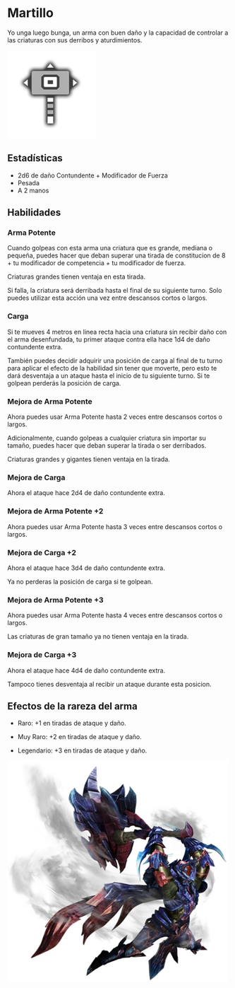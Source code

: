 <link rel="stylesheet" href="../../base.css">

# Martillo

Yo unga luego bunga, un arma con buen daño y la capacidad de controlar a las criaturas con sus derribos y aturdimientos.

<img src="./martillo-icono.png" width="200"/>

## Estadísticas

- <span style="color:var(--ataque)">2d6</span> de daño <span style='color:var(--contundente)'>Contundente</span> + <span style="color:var(--fuerza)">Modificador de Fuerza</span>
- Pesada
- A 2 manos

## Habilidades

### <span style='color:var(--poco-comun)'>Arma Potente</span>

Cuando golpeas con esta arma una criatura que es grande, mediana o pequeña, puedes hacer que deban superar una <span style='color:var(--constitucion)'>tirada de constitucion</span> de <span style='color:var(--ataque)'>8</span> + <span style='color:var(--competencia)'>tu modificador de competencia</span> + <span style='color:var(--fuerza)'>tu modificador de fuerza</span>.

Criaturas grandes tienen ventaja en esta tirada.

Si falla, la criatura será derribada hasta el final de su siguiente turno. Solo puedes utilizar esta acción una vez entre descansos cortos o largos.

### <span style='color:var(--poco-comun)'>Carga</span>

Si te mueves 4 metros en linea recta hacia una criatura sin recibir daño con el arma desenfundada, tu primer ataque contra ella hace <span style='color:var(--ataque)'>1d4</span> de daño <span style='color:var(--contundente)'>contundente</span> extra.

También puedes decidir adquirir una posición de carga al final de tu turno para aplicar el efecto de la habilidad sin tener que moverte, pero esto te dará desventaja a un ataque hasta el inicio de tu siguiente turno. Si te golpean perderás la posición de carga.

### <span style='color:var(--raro)'>Mejora de Arma Potente</span>

Ahora puedes usar <span style='color:var(--poco-comun)'>Arma Potente</span> hasta 2 veces entre descansos cortos o largos.

Adicionalmente, cuando golpeas a cualquier criatura sin importar su tamaño, puedes hacer que deban superar la tirada o ser derribados.

Criaturas grandes y gigantes tienen ventaja en la tirada.

### <span style='color:var(--raro)'>Mejora de Carga</span>

Ahora el ataque hace <span style='color:var(--ataque)'>2d4</span> de daño <span style='color:var(--contundente)'>contundente</span> extra.

### <span style='color:var(--muy-raro)'>Mejora de Arma Potente +2</span>

Ahora puedes usar <span style='color:var(--poco-comun)'>Arma Potente</span> hasta 3 veces entre descansos cortos o largos.

### <span style='color:var(--muy-raro)'>Mejora de Carga +2</span>

Ahora el ataque hace <span style='color:var(--ataque)'>3d4</span> de daño <span style='color:var(--contundente)'>contundente</span> extra.

Ya no perderas la posición de carga si te golpean.

### <span style='color:var(--legendario)'>Mejora de Arma Potente +3</span>

Ahora puedes usar <span style='color:var(--poco-comun)'>Arma Potente</span> hasta 4 veces entre descansos cortos o largos.

Las criaturas de gran tamaño ya no tienen ventaja en la tirada.

### <span style='color:var(--legendario)'>Mejora de Carga +3</span>

Ahora el ataque hace <span style='color:var(--ataque)'>4d4</span> de daño <span style='color:var(--contundente)'>contundente</span> extra.

Tampoco tienes desventaja al recibir un ataque durante esta posicion.

## Efectos de la rareza del arma

- <span style='color:var(--raro)'>Raro</span>: <span style='color:var(--ataque)'>+1</span> en tiradas de ataque y daño.

- <span style='color:var(--muy-raro)'>Muy Raro</span>: <span style='color:var(--ataque)'>+2</span> en tiradas de ataque y daño.

- <span style='color:var(--legendario)'>Legendario</span>: <span style='color:var(--ataque)'>+3</span> en tiradas de ataque y daño.

<img src="./martillo.png" width="500">